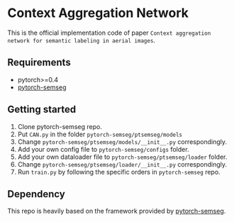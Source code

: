# Context Aggregation Network
This is the official implementation code of paper `Context aggregation network for semantic labeling in aerial images`.
## Requirements
* pytorch>=0.4
* [pytorch-semseg](https://github.com/meetshah1995/pytorch-semseg)

## Getting started
1. Clone pytorch-semseg repo.
2. Put `CAN.py` in the folder `pytorch-semseg/ptsemseg/models`
3. Change `pytorch-semseg/ptsemseg/models/__init__.py` correspondingly.
4. Add your own config file to `pytorch-semseg/configs` folder.
5. Add your own dataloader file to `pytorch-semseg/ptsemseg/loader` folder. 
6. Change `pytorch-semseg/ptsemseg/loader/__init__.py` correspondingly.
7. Run `train.py` by following the specific orders in `pytorch-semseg` repo.
## Dependency
This repo is heavily based on the framework provided by [pytorch-semseg](https://github.com/meetshah1995/pytorch-semseg).
